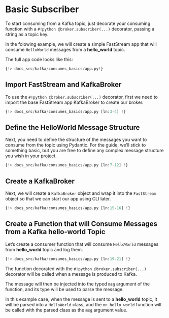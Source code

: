 # Basic Subscriber

To start consuming from a Kafka topic, just decorate your consuming function with a `#!python @broker.subscriber(...)` decorator, passing a string as a topic key.

In the folowing example, we will create a simple FastStream app that will consume `HelloWorld` messages from a **hello_world** topic.

The full app code looks like this:

```python linenums="1"
{!> docs_src/kafka/consumes_basics/app.py!}
```

## Import FastStream and KafkaBroker

To use the `#!python @broker.subscriber(...)` decorator, first we need to import the base FastStream app KafkaBroker to create our broker.

```python linenums="1"
{!> docs_src/kafka/consumes_basics/app.py [ln:3-4] !}
```

## Define the HelloWorld Message Structure

Next, you need to define the structure of the messages you want to consume from the topic using Pydantic. For the guide, we’ll stick to something basic, but you are free to define any complex message structure you wish in your project.

```python linenums="1"
{!> docs_src/kafka/consumes_basics/app.py [ln:7-12] !}
```

## Create a KafkaBroker

Next, we will create a `KafkaBroker` object and wrap it into the `FastStream` object so that we can start our app using CLI later.

```python linenums="1"
{!> docs_src/kafka/consumes_basics/app.py [ln:15-16] !}
```

## Create a Function that will Consume Messages from a Kafka hello-world Topic

Let’s create a consumer function that will consume `HelloWorld` messages from **hello_world** topic and log them.

```python linenums="1"
{!> docs_src/kafka/consumes_basics/app.py [ln:19-21] !}
```

The function decorated with the `#!python @broker.subscriber(...)` decorator will be called when a message is produced to Kafka.

The message will then be injected into the typed `msg` argument of the function, and its type will be used to parse the message.

In this example case, when the message is sent to a **hello_world** topic, it will be parsed into a `HelloWorld` class, and the `on_hello_world` function will be called with the parsed class as the `msg` argument value.

